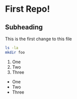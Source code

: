 # First Repo!

## Subheading

This is the first change to this file

```bash
ls -la
mkdir foo
```

1. One
2. Two
3. Three

- One
- Two
- Three

